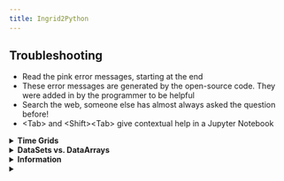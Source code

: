 ```yaml
---
title: Ingrid2Python
---
```


## Troubleshooting

- Read the pink error messages, starting at the end
- These error messages are generated by the open-source code. They were added in by the programmer to be helpful
- Search the web, someone else has almost always asked the question before!
- \<Tab\> and \<Shift\>\<Tab\> give contextual help in a Jupyter Notebook

<details> <summary><b>Time Grids</b></summary> <p>  
  
If your dataset, `ds`, is giving trouble with the time grid, `time`,  (as happens frequently), just replace it by a `datetime64` time grid.
  
So here is my crude recipe to replace troublesome time grids with time-centered `datetime64`. Note that there are many variations of frequencies, so please check your time grid after replacement and adjust the recipe accordingly.
  
```
# Replace native time grid by new grid, centered in time
ds=xr.open_dataset('test.nc').resample(time='A').mean()

freq = xr.infer_freq(ds.time)
print(freq)
time = ds['time'] = pd.date_range(str(ds.time.values[0]), periods=len(ds.time), freq=freq)
if 'D' in freq:
    ds['time'] = time.shift(12, freq='H') 
elif 'M' in freq:   
    ds['time'] = time.shift(15, freq='D') 
elif 'A' in freq:
    ds['time'] = time.shift(6, freq='M') 
ds.time  

```
</p> </details> 

<details> <summary><b>DataSets vs. DataArrays</b></summary> <p>  
  
- An `xarray DataSet` contains `xarray DataArrays`.  Each DataArray usually corresponds to what we think of as one variable. A good convention, so you remember which you are dealing with, is to call Datasets: `ds_{name}` and DataArrays: `da_{name}`. 
- You cannot plot a Dataset, only a DataArray. A pink error results: 
  
<p align="center"><img src="../assets/imgs/ValueError.png"></p>
  
- You can combine DataArrays in one Dataset
- You can convert a DataArray into a Dataset - if the DataArray doesn't know the name of the variable, you can specify it.
  
For our usual example:

    
```
url = 'http://kage.ldeo.columbia.edu:81/SOURCES/.LOCAL/.sst.mon.mean.nc/.sst/dods'
ds = xr.open_dataset(url)
da = ds.sst
ds_new = da.to_dataset(name='sst')
```
  
</p> </details> 

<details> <summary><b>Information</b></summary> <p>  
    
```
import xarray as xr
# Print version of a package
print(xr.__version__)
  
url = 'http://kage.ldeo.columbia.edu:81/SOURCES/.LOCAL/.sst.mon.mean.nc/.sst/dods'
ds = xr.open_dataset(url)  
# Print version of a package
print(ds.info())
  
# print size of dataset in megabytes
print(ds.nbytes/1e6,'M')
  
# print names and sizes of dimensions
print(ds.dims)
```
  
</p> </details> 

[//]: # (This is the beginning.)  

<details> <summary><b></b></summary> <p>  
    
```


```
  
</p> </details> 

[//]: # (This is the end.)  

